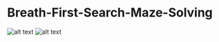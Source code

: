 # Breath-First-Search-Maze-Solving
 ![alt text](https://github.com/btknzn/Breath-First-Search-Maze-Solving/blob/main/Screenshot%202020-12-22%20at%2022.27.06.png)
 ![alt text](https://github.com/btknzn/Breath-First-Search-Maze-Solving/blob/main/Screenshot%202020-12-22%20at%2022.27.18.png)
